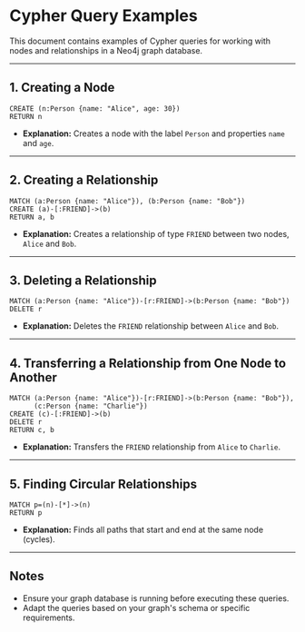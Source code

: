 
# Cypher Query Examples

This document contains examples of Cypher queries for working with nodes and relationships in a Neo4j graph database.

---

## **1. Creating a Node**

```cypher
CREATE (n:Person {name: "Alice", age: 30})
RETURN n
```
- **Explanation:** Creates a node with the label `Person` and properties `name` and `age`.

---

## **2. Creating a Relationship**

```cypher
MATCH (a:Person {name: "Alice"}), (b:Person {name: "Bob"})
CREATE (a)-[:FRIEND]->(b)
RETURN a, b
```
- **Explanation:** Creates a relationship of type `FRIEND` between two nodes, `Alice` and `Bob`.

---

## **3. Deleting a Relationship**

```cypher
MATCH (a:Person {name: "Alice"})-[r:FRIEND]->(b:Person {name: "Bob"})
DELETE r
```
- **Explanation:** Deletes the `FRIEND` relationship between `Alice` and `Bob`.

---

## **4. Transferring a Relationship from One Node to Another**

```cypher
MATCH (a:Person {name: "Alice"})-[r:FRIEND]->(b:Person {name: "Bob"}), 
      (c:Person {name: "Charlie"})
CREATE (c)-[:FRIEND]->(b)
DELETE r
RETURN c, b
```
- **Explanation:** Transfers the `FRIEND` relationship from `Alice` to `Charlie`.

---

## **5. Finding Circular Relationships**

```cypher
MATCH p=(n)-[*]->(n)
RETURN p
```
- **Explanation:** Finds all paths that start and end at the same node (cycles).

---

## Notes
- Ensure your graph database is running before executing these queries.
- Adapt the queries based on your graph's schema or specific requirements.
